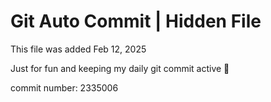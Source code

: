 # Git Auto Commit | Hidden File

This file was added Feb 12, 2025

Just for fun and keeping my daily git commit active 🤪

commit number: 2335006
